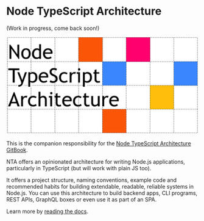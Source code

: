 # Node TypeScript Architecture

(Work in progress, come back soon!)

![Logo](docs/logo.png)

This is the companion responsibility for the [Node TypeScript Architecture GitBook](https://jbreckmckye.gitbook.io/node-ts-architecture/).

NTA offers an opinionated architecture for writing Node.js applications, particularly in TypeScript (but will work with
plain JS too).

It offers a project structure, naming conventions, example code and recommended habits for building extendable, readable,
reliable systems in Node.js. You can use this architecture to build backend apps, CLI programs, REST APIs, GraphQL boxes
or even use it as part of an SPA.

Learn more by [reading the docs](https://jbreckmckye.gitbook.io/node-ts-architecture/).
